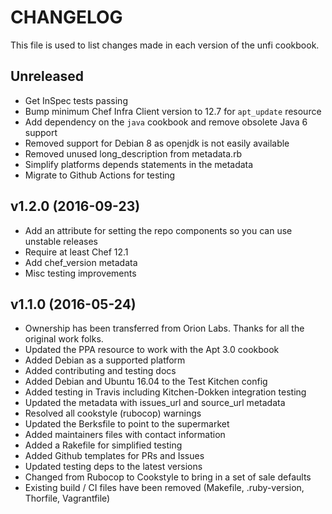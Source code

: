 # CHANGELOG

This file is used to list changes made in each version of the unfi cookbook.

## Unreleased

- Get InSpec tests passing
- Bump minimum Chef Infra Client version to 12.7 for `apt_update` resource
- Add dependency on the `java` cookbook and remove obsolete Java 6 support
- Removed support for Debian 8 as openjdk is not easily available
- Removed unused long_description from metadata.rb
- Simplify platforms depends statements in the metadata
- Migrate to Github Actions for testing

## v1.2.0 (2016-09-23)

- Add an attribute for setting the repo components so you can use unstable releases
- Require at least Chef 12.1
- Add chef_version metadata
- Misc testing improvements

## v1.1.0 (2016-05-24)

- Ownership has been transferred from Orion Labs. Thanks for all the original work folks.
- Updated the PPA resource to work with the Apt 3.0 cookbook
- Added Debian as a supported platform
- Added contributing and testing docs
- Added Debian and Ubuntu 16.04 to the Test Kitchen config
- Added testing in Travis including Kitchen-Dokken integration testing
- Updated the metadata with issues_url and source_url metadata
- Resolved all cookstyle (rubocop) warnings
- Updated the Berksfile to point to the supermarket
- Added maintainers files with contact information
- Added a Rakefile for simplified testing
- Added Github templates for PRs and Issues
- Updated testing deps to the latest versions
- Changed from Rubocop to Cookstyle to bring in a set of sale defaults
- Existing build / CI files have been removed (Makefile, .ruby-version, Thorfile, Vagrantfile)
